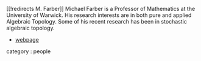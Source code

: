 [[!redirects M. Farber]]
Michael Farber is a Professor of Mathematics at the University of Warwick. His research interests are in both pure and applied Algebraic Topology. Some of his recent research has been in stochastic algebraic topology.


* [webpage](http://www2.warwick.ac.uk/fac/sci/maths/people/staff/michael_farber/)

category : people